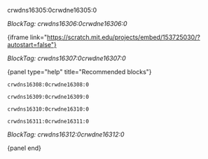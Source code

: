 crwdns16305:0crwdne16305:0

*BlockTag: crwdns16306:0crwdne16306:0*

{iframe link="https://scratch.mit.edu/projects/embed/153725030/?autostart=false"}

*BlockTag: crwdns16307:0crwdne16307:0*

{panel type="help" title="Recommended blocks"}

<pre><code class="scratch:split:random">crwdns16308:0crwdne16308:0
</code></pre>

<pre><code class="scratch:split:random">crwdns16309:0crwdne16309:0
</code></pre>

<pre><code class="scratch:split:random">crwdns16310:0crwdne16310:0
</code></pre>

<pre><code class="scratch:split:random">crwdns16311:0crwdne16311:0
</code></pre>

*BlockTag: crwdns16312:0crwdne16312:0*

{panel end}
